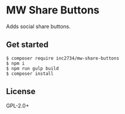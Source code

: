 # MW Share Buttons
Adds social share buttons.

## Get started
```
$ composer require inc2734/mw-share-buttons
$ npm i
$ npm run gulp build
$ composer install
```

## License
GPL-2.0+
